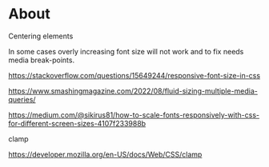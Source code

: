 # About

Centering elements

In some cases overly increasing font size will not work and to fix needs media break-points.

https://stackoverflow.com/questions/15649244/responsive-font-size-in-css

https://www.smashingmagazine.com/2022/08/fluid-sizing-multiple-media-queries/

https://medium.com/@sikirus81/how-to-scale-fonts-responsively-with-css-for-different-screen-sizes-4107f233988b

clamp

https://developer.mozilla.org/en-US/docs/Web/CSS/clamp